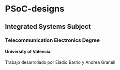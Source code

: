 # PSoC-designs
## Integrated Systems Subject
### Telecommunication Electronics Degree
#### University of Valencia
Trabajo desarrollado por Eladio Barrio y Andrea Granell

